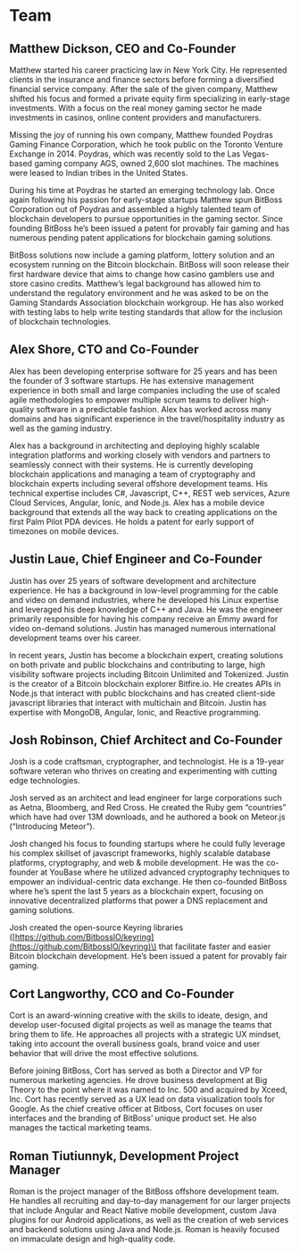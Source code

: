# Team

## Matthew Dickson, CEO and Co-Founder

Matthew started his career practicing law in New York City. He represented clients in the insurance and finance sectors before forming a diversified financial service company. After the sale of the given company, Matthew shifted his focus and formed a private equity firm specializing in early-stage investments. With a focus on the real money gaming sector he made investments in casinos, online content providers and manufacturers. 

Missing the joy of running his own company, Matthew founded Poydras Gaming Finance Corporation, which he took public on the Toronto Venture Exchange in 2014. Poydras, which was recently sold to the Las Vegas-based gaming company AGS, owned 2,600 slot machines. The machines were leased to Indian tribes in the United States. 

During his time at Poydras he started an emerging technology lab. Once again following his passion for early-stage startups Matthew spun BitBoss Corporation out of Poydras and assembled a highly talented team of blockchain developers to pursue opportunities in the gaming sector. Since founding BitBoss he’s been issued a patent for provably fair gaming and has numerous pending patent applications for blockchain gaming solutions. 

BitBoss solutions now include a gaming platform, lottery solution and an ecosystem running on the Bitcoin blockchain. BitBoss will soon release their first hardware device that aims to change how casino gamblers use and store casino credits. Matthew’s legal background has allowed him to understand the regulatory environment and he was asked to be on the Gaming Standards Association blockchain workgroup. He has also worked with testing labs to help write testing standards that allow for the inclusion of blockchain technologies.

## Alex Shore, CTO and Co-Founder

Alex has been developing enterprise software for 25 years and has been the founder of 3 software startups. He has extensive management experience in both small and large companies including the use of scaled agile methodologies to empower multiple scrum teams to deliver high-quality software in a predictable fashion. Alex has worked across many domains and has significant experience in the travel/hospitality industry as well as the gaming industry.

Alex has a background in architecting and deploying highly scalable integration platforms and working closely with vendors and partners to seamlessly connect with their systems. He is currently developing blockchain applications and managing a team of cryptography and blockchain experts including several offshore development teams. His technical expertise includes C\#, Javascript, C++, REST web services, Azure Cloud Services, Angular, Ionic, and Node.js. Alex has a mobile device background that extends all the way back to creating applications on the first Palm Pilot PDA devices. He holds a patent for early support of timezones on mobile devices.

## Justin Laue, Chief Engineer and Co-Founder

Justin has over 25 years of software development and architecture experience. He has a background in low-level programming for the cable and video on demand industries, where he developed his Linux expertise and leveraged his deep knowledge of C++ and Java. He was the engineer primarily responsible for having his company receive an Emmy award for video on-demand solutions. Justin has managed numerous international development teams over his career.

In recent years, Justin has become a blockchain expert, creating solutions on both private and public blockchains and contributing to large, high visibility software projects including Bitcoin Unlimited and Tokenized. Justin is the creator of a Bitcoin blockchain explorer Bitfire.io. He creates APIs in Node.js that interact with public blockchains and has created client-side javascript libraries that interact with multichain and Bitcoin. Justin has expertise with MongoDB, Angular, Ionic, and Reactive programming.

## Josh Robinson, Chief Architect and Co-Founder

Josh is a code craftsman, cryptographer, and technologist. He is a 19-year software veteran who thrives on creating and experimenting with cutting edge technologies.

Josh served as an architect and lead engineer for large corporations such as Aetna, Bloomberg, and Red Cross. He created the Ruby gem “countries” which have had over 13M downloads, and he authored a book on Meteor.js \(“Introducing Meteor”\).

Josh changed his focus to founding startups where he could fully leverage his complex skillset of javascript frameworks, highly scalable database platforms, cryptography, and web & mobile development. He was the co-founder at YouBase where he utilized advanced cryptography techniques to empower an individual-centric data exchange. He then co-founded BitBoss where he’s spent the last 5 years as a blockchain expert, focusing on innovative decentralized platforms that power a DNS replacement and gaming solutions.

Josh created the open-source Keyring libraries \([https://github.com/BitbossIO/keyring](https://github.com/BitbossIO/keyring)\) that facilitate faster and easier Bitcoin blockchain development. He’s been issued a patent for provably fair gaming.

## Cort Langworthy, CCO and Co-Founder

Cort is an award-winning creative with the skills to ideate, design, and develop user-focused digital projects as well as manage the teams that bring them to life. He approaches all projects with a strategic UX mindset, taking into account the overall business goals, brand voice and user behavior that will drive the most effective solutions.

Before joining BitBoss, Cort has served as both a Director and VP for numerous marketing agencies. He drove business development at Big Theory to the point where it was named to Inc. 500 and acquired by Xceed, Inc. Cort has recently served as a UX lead on data visualization tools for Google. As the chief creative officer at Bitboss, Cort focuses on user interfaces and the branding of BitBoss’ unique product set. He also manages the tactical marketing teams.

## Roman Tiutiunnyk, Development Project Manager

Roman is the project manager of the BitBoss offshore development team. He handles all recruiting and day-to-day management for our larger projects that include Angular and React Native mobile development, custom Java plugins for our Android applications, as well as the creation of web services and backend solutions using Java and Node.js. Roman is heavily focused on immaculate design and high-quality code.








